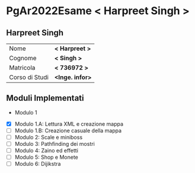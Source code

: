 # PgAr2022Esame < Harpreet Singh >
## Harpreet Singh
 |                |                       |
 | -------------- | ----------------      |
 | Nome           | **< Harpreet >**      |
 | Cognome        | **< Singh >**         |
 | Matricola      | **< 736972 >**        |
 | Corso di Studi | **<Inge. infor>**     |

 ## Moduli Implementati

 <!-- Spuntare con una ’X’ i moduli implementati -->
 - Modulo 1
 - [X] Modulo 1.A: Lettura XML e creazione mappa
 - [ ] Modulo 1.B: Creazione casuale della mappa
 - [ ] Modulo 2: Scale e miniboss
 - [ ] Modulo 3: Pathfinding dei mostri
 - [ ] Modulo 4: Zaino ed effetti
 - [ ] Modulo 5: Shop e Monete
 - [ ] Modulo 6: Dijikstra
